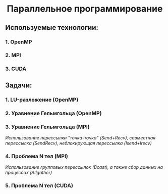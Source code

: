 
<h1 align=center>Параллельное программирование</h1>

## Используемые технологии:
### 1. OpenMP
### 2. MPI
### 3. CUDA
## Задачи:
### 1. LU-разложение (OpenMP)
### 2. Уравнение Гельмгольца (OpenMP)
### 3. Уравнение Гельмгольца (MPI)
*Использование перессылки "точка-точка" (Send+Recv), совместная перессылка (SendRecv), неблокирующая перессылка (Isend+Irecv)*
### 4. Проблема N тел (MPI)
*Использование групповых перессылок (Bcast), а также сбор данных на процессах (Allgather)*
### 5. Проблема N тел (CUDA)

